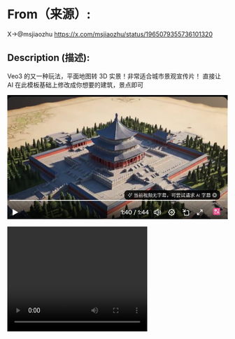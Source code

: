 # From（来源）:
X->@msjiaozhu
https://x.com/msjiaozhu/status/1965079355736101320

## Description (描述):
Veo3 的又一种玩法，平面地图转 3D 实景！非常适合城市景观宣传片！
直接让 AI 在此模板基础上修改成你想要的建筑，景点即可

![平面地图转 3D 实景](image.png)

<video width="320" height="240" controls>
  <source src="video.mp4" type="video/mp4">
  Your browser does not support the video tag.
</video>